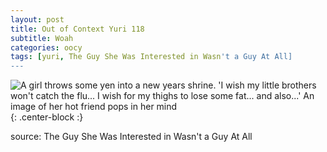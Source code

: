 ```yaml
---
layout: post
title: Out of Context Yuri 118
subtitle: Woah
categories: oocy
tags: [yuri, The Guy She Was Interested in Wasn't a Guy At All]
---
```



![A girl throws some yen into a new years shrine. 'I wish my little brothers won't catch the flu... I wish for my thighs to lose some fat... and also...' An image of her hot friend pops in her mind](https://imgur.com/SZVw4h1.png){: .center-block :}

source: The Guy She Was Interested in Wasn't a Guy At All